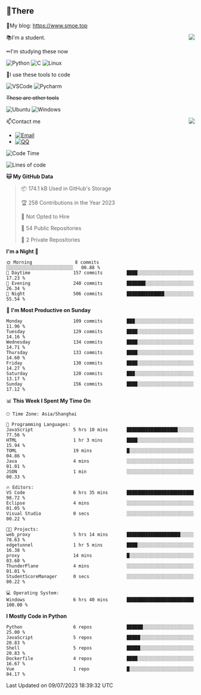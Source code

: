 
## 👏There

📰My blog: https://www.smoe.top

<img align="right" src="https://github-readme-stats.vercel.app/api/top-langs/?username=AkashiCoin"/>


📚I'm a student.

✏I'm studying these now

![Python](https://img.shields.io/badge/-Python-blue?style=flat-square&logo=Python&logoColor=fff)
![C](https://img.shields.io/badge/-C-585858?style=flat-square&logo=C&logoColor=fff)
![Linux](https://img.shields.io/badge/-Linux-black?style=flat-square&logo=Linux&logoColor=fff)

🔨I use these tools to code

![VSCode](https://img.shields.io/badge/-VSCode-blue?style=flat-square&logo=visualstudiocode&logoColor=fff)
![Pycharm](https://img.shields.io/badge/-Pycharm-green?style=flat-square&logo=pycharm&logoColor=fff)

 ~~These are other tools~~

![Ubuntu](https://img.shields.io/badge/-Ubuntu-orange?style=flat-square&logo=Ubuntu&logoColor=fff)
![Windows](https://img.shields.io/badge/-Windows-blue?style=flat-square&logo=Windows&logoColor=fff)

<img align="right" src="https://github-readme-stats.vercel.app/api?username=AkashiCoin" />


📫Contact me

* [![Email](https://img.shields.io/badge/Email-l1040186796@gmail.com-1?style=social&logoColor=fff)](mailto:l1040186796@gmail.com)
* [![QQ](https://img.shields.io/badge/QQ-1040186796-1?style=social&logoColor=fff)](tencent://AddContact/?fromId=45&fromSubId=1&subcmd=all&uin=1040186796&website=www.oicqzone.com)

<!--START_SECTION:waka-->
![Code Time](http://img.shields.io/badge/Code%20Time-810%20hrs%2043%20mins-blue)

![Lines of code](https://img.shields.io/badge/From%20Hello%20World%20I%27ve%20Written-243.0%20thousand%20lines%20of%20code-blue)

**🐱 My GitHub Data** 

> 📦 174.1 kB Used in GitHub's Storage 
 > 
> 🏆 258 Contributions in the Year 2023
 > 
> 🚫 Not Opted to Hire
 > 
> 📜 54 Public Repositories 
 > 
> 🔑 2 Private Repositories 
 > 
**I'm a Night 🦉** 

```text
🌞 Morning                8 commits           ░░░░░░░░░░░░░░░░░░░░░░░░░   00.88 % 
🌆 Daytime                157 commits         ████░░░░░░░░░░░░░░░░░░░░░   17.23 % 
🌃 Evening                240 commits         ███████░░░░░░░░░░░░░░░░░░   26.34 % 
🌙 Night                  506 commits         ██████████████░░░░░░░░░░░   55.54 % 
```
📅 **I'm Most Productive on Sunday** 

```text
Monday                   109 commits         ███░░░░░░░░░░░░░░░░░░░░░░   11.96 % 
Tuesday                  129 commits         ████░░░░░░░░░░░░░░░░░░░░░   14.16 % 
Wednesday                134 commits         ████░░░░░░░░░░░░░░░░░░░░░   14.71 % 
Thursday                 133 commits         ████░░░░░░░░░░░░░░░░░░░░░   14.60 % 
Friday                   130 commits         ████░░░░░░░░░░░░░░░░░░░░░   14.27 % 
Saturday                 120 commits         ███░░░░░░░░░░░░░░░░░░░░░░   13.17 % 
Sunday                   156 commits         ████░░░░░░░░░░░░░░░░░░░░░   17.12 % 
```


📊 **This Week I Spent My Time On** 

```text
🕑︎ Time Zone: Asia/Shanghai

💬 Programming Languages: 
JavaScript               5 hrs 10 mins       ███████████████████░░░░░░   77.56 % 
HTML                     1 hr 3 mins         ████░░░░░░░░░░░░░░░░░░░░░   15.94 % 
TOML                     19 mins             █░░░░░░░░░░░░░░░░░░░░░░░░   04.86 % 
Java                     4 mins              ░░░░░░░░░░░░░░░░░░░░░░░░░   01.01 % 
JSON                     1 min               ░░░░░░░░░░░░░░░░░░░░░░░░░   00.33 % 

🔥 Editors: 
VS Code                  6 hrs 35 mins       █████████████████████████   98.72 % 
Eclipse                  4 mins              ░░░░░░░░░░░░░░░░░░░░░░░░░   01.05 % 
Visual Studio            0 secs              ░░░░░░░░░░░░░░░░░░░░░░░░░   00.22 % 

🐱‍💻 Projects: 
web_proxy                5 hrs 14 mins       ████████████████████░░░░░   78.63 % 
edgetunnel               1 hr 5 mins         ████░░░░░░░░░░░░░░░░░░░░░   16.38 % 
proxy                    14 mins             █░░░░░░░░░░░░░░░░░░░░░░░░   03.60 % 
ThunderPlane             4 mins              ░░░░░░░░░░░░░░░░░░░░░░░░░   01.01 % 
StudentScoreManager      0 secs              ░░░░░░░░░░░░░░░░░░░░░░░░░   00.22 % 

💻 Operating System: 
Windows                  6 hrs 40 mins       █████████████████████████   100.00 % 
```

**I Mostly Code in Python** 

```text
Python                   6 repos             ██████░░░░░░░░░░░░░░░░░░░   25.00 % 
JavaScript               5 repos             █████░░░░░░░░░░░░░░░░░░░░   20.83 % 
Shell                    5 repos             █████░░░░░░░░░░░░░░░░░░░░   20.83 % 
Dockerfile               4 repos             ████░░░░░░░░░░░░░░░░░░░░░   16.67 % 
Vue                      1 repo              █░░░░░░░░░░░░░░░░░░░░░░░░   04.17 % 
```




 Last Updated on 09/07/2023 18:39:32 UTC
<!--END_SECTION:waka-->
